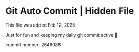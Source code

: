 # Git Auto Commit | Hidden File

This file was added Feb 12, 2025

Just for fun and keeping my daily git commit active 🤪

commit number: 2646088
